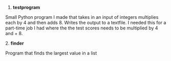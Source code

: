 1. <b>testprogram</b>
<p>Small Python program I made that takes in an input of integers multiplies each by 4 and then adds 8. Writes the output to a textfile. I needed this for a part-time job I had where the the test scores needs to be multiplied by 4 and + 8. </p>
2. <b>finder</b>
</p>Program that finds the largest value in a list</p>
